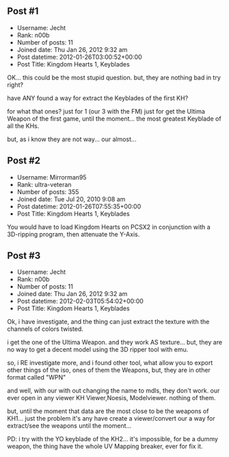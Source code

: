 ## Post #1
- Username: Jecht
- Rank: n00b
- Number of posts: 11
- Joined date: Thu Jan 26, 2012 9:32 am
- Post datetime: 2012-01-26T03:00:52+00:00
- Post Title: Kingdom Hearts 1, Keyblades

OK... this could be the most stupid question.
but, they are nothing bad in try right?


have ANY found a way for extract the Keyblades of the first KH?


for what that ones? just for 1 (our 3 with the FM)
just for get the Ultima Weapon of the first game, until the moment... the most greatest Keyblade of all the KHs.



but, as i know they are not way...
our almost...
## Post #2
- Username: Mirrorman95
- Rank: ultra-veteran
- Number of posts: 355
- Joined date: Tue Jul 20, 2010 9:08 am
- Post datetime: 2012-01-26T07:55:35+00:00
- Post Title: Kingdom Hearts 1, Keyblades

You would have to load Kingdom Hearts on PCSX2 in conjunction with a 3D-ripping program, then attenuate the Y-Axis.
## Post #3
- Username: Jecht
- Rank: n00b
- Number of posts: 11
- Joined date: Thu Jan 26, 2012 9:32 am
- Post datetime: 2012-02-03T05:54:02+00:00
- Post Title: Kingdom Hearts 1, Keyblades

Ok, i have investigate, and the thing can just extract the texture with the channels of colors twisted.

i get the one of the Ultima Weapon. and they work AS texture...
but, they are no way to get a decent model using the 3D ripper tool with emu.


so, i RE investigate more, and i found other tool, what allow you to export other things of the iso, ones of them the Weapons, but, they are in other format called "WPN"

and well, with our with out changing the name to mdls, they don't work. our ever open in any viewer KH Viewer,Noesis, Modelviewer. nothing of them.

but, until the moment that data are the most close to be the weapons of KH1...
just the problem it's any have create a viewer/convert our a way for extract/see the weapons until the moment...




PD: i try with the YO keyblade of the KH2...
it's impossible, for be a dummy weapon, the thing have the whole UV Mapping breaker, ever for fix it.
